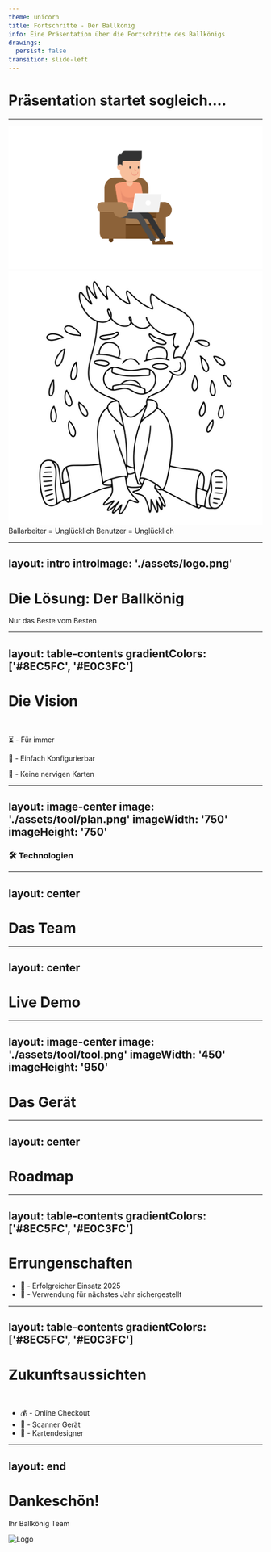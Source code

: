 ```yaml
---
theme: unicorn
title: Fortschritte - Der Ballkönig
info: Eine Präsentation über die Fortschritte des Ballkönigs
drawings:
  persist: false
transition: slide-left
---
```


# Präsentation startet sogleich....

---

<div class="flex justify-evenly items-center h-full">
  <img src="./assets/story/couch.svg" alt="couch" class="w-50 bg-purple-300/75 rounded-lg aspect-square" />
  <Arrow class="text-purple-700" x1="425" y1="275" x2="550" y2="275" />
  <img src="./assets/story/cry.png" alt="cry" class="w-50 bg-purple-300/75 rounded-lg" />
  <span class="text-purple-700 position-absolute bottom-20 font-bold text-2xl bg-purple-300/20 p-2 rounded-lg">
    <span class="text-3xl">Ballarbeiter</span> = <span class="text-3xl">Unglücklich</span>
  </span>
  <span class="text-purple-700 position-absolute top-20 font-bold text-2xl bg-purple-300/20 p-2 rounded-lg">
    <span class="text-3xl">Benutzer</span> = <span class="text-3xl">Unglücklich</span>
  </span>
</div>

---
layout: intro
introImage: './assets/logo.png'
---

# Die Lösung: <span class="font-bold">Der Ballkönig</span>

Nur das Beste vom Besten

---
layout: table-contents
gradientColors: ['#8EC5FC', '#E0C3FC']
---

# Die Vision 

<br>

⏳ - Für immer

👥 - Einfach Konfigurierbar

🎯 - Keine nervigen Karten

---
layout: image-center
image: './assets/tool/plan.png'
imageWidth: '750'
imageHeight: '750'
---

### 🛠️ Technologien

---
layout: center
---

# Das Team
<div class="flex gap-4 justify-evenly w-full">
  <FoundingFathers />
  <div class="flex flex-row justify-evenly items-center gap-4 position-relative p-5 pt-25">
    <PersonFrame img="./assets/people/minihuber.png" name="Konstantin Minihuber" role="Fullstack" />
    <PersonFrame img="./assets/people/bernhofer.png" name="Moritz Bernhofer" role="Hardware + Backend" />
  </div>
</div>

---
layout: center
---

# Live Demo

<LiveDemoRedirect />

---
layout: image-center
image: './assets/tool/tool.png'
imageWidth: '450'
imageHeight: '950'
---

# Das Gerät

---
layout: center
---

# Roadmap

<Roadmap :data="[
  {
    time: '2024-10-01',
    title: 'Projektstart',
    description: 'Projektstart',
    color: 'bg-purple-500'
  },
  {
    time: '2025-02-01',
    title: 'Verkaufsstart 24',
    description: 'Erster öffentlicher Einsatz',
    color: 'bg-purple-500'
  },
  {
    time: '2025-09-07',
    title: 'Zweite Version',
    description: 'Neues Team konfiguriert',
    color: 'bg-purple-500'
  },
  {
    time: '2025-12-24',
    title: 'Verkaufsstart 25',
    description: 'Mit Kartenzahlung',
    color: 'bg-purple-500'
  },
  {
    time: '2026-03-04',
    title: 'Maturaball 26',
    description: 'Eintritt mit Kartenscan',
    color: 'bg-purple-500'
  }
]" />

---
layout: table-contents
gradientColors: ['#8EC5FC', '#E0C3FC']
---

# Errungenschaften

- 🎉 - Erfolgreicher Einsatz 2025
- 👥 - Verwendung für nächstes Jahr sichergestellt

---
layout: table-contents
gradientColors: ['#8EC5FC', '#E0C3FC']
---

# Zukunftsaussichten

<br>

- 💰 - Online Checkout
- 📱 - Scanner Gerät
- 🎫 - Kartendesigner

---
layout: end
---

# Dankeschön!
Ihr Ballkönig Team
<div class="flex flex-row justify-center items-center gap-4">
  <img src="./assets/logo.png" alt="Logo" class="w-20 rounded-full" />
</div>

